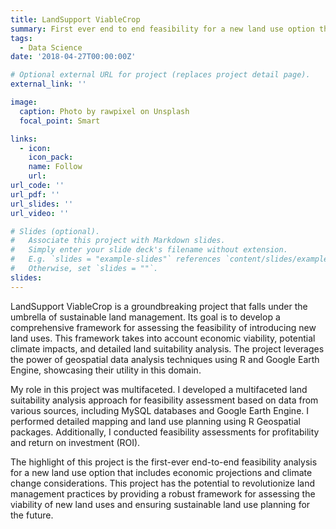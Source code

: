 ```yaml
---
title: LandSupport ViableCrop   
summary: First ever end to end feasibility for a new land use option that includes economics and projection agains climate change
tags:
  - Data Science
date: '2018-04-27T00:00:00Z'

# Optional external URL for project (replaces project detail page).
external_link: ''

image:
  caption: Photo by rawpixel on Unsplash
  focal_point: Smart

links:
  - icon: 
    icon_pack: 
    name: Follow
    url: 
url_code: ''
url_pdf: ''
url_slides: ''
url_video: ''

# Slides (optional).
#   Associate this project with Markdown slides.
#   Simply enter your slide deck's filename without extension.
#   E.g. `slides = "example-slides"` references `content/slides/example-slides.md`.
#   Otherwise, set `slides = ""`.
slides: 
---
```


LandSupport ViableCrop is a groundbreaking project that falls under the umbrella of sustainable land management. Its goal is to develop a comprehensive framework for assessing the feasibility of introducing new land uses. This framework takes into account economic viability, potential climate impacts, and detailed land suitability analysis. The project leverages the power of geospatial data analysis techniques using R and Google Earth Engine, showcasing their utility in this domain.

My role in this project was multifaceted. I developed a multifaceted land suitability analysis approach for feasibility assessment based on data from various sources, including MySQL databases and Google Earth Engine. I performed detailed mapping and land use planning using R Geospatial packages. Additionally, I conducted feasibility assessments for profitability and return on investment (ROI).

The highlight of this project is the first-ever end-to-end feasibility analysis for a new land use option that includes economic projections and climate change considerations. This project has the potential to revolutionize land management practices by providing a robust framework for assessing the viability of new land uses and ensuring sustainable land use planning for the future.